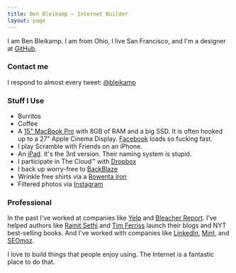 ```yaml
---
title: Ben Bleikamp — Internet Builder
layout: page
---
```


I am Ben Bleikamp. I am from Ohio, I live San Francisco, and I'm a designer at
[GitHub](http://github.com).

### Contact me

I respond to almost every tweet: [@bleikamp](http://twitter.com/bleikamp)

### Stuff I Use

* Burritos
* Coffee
* A [15" MacBook Pro](http://apple.com) with 8GB of RAM and a big SSD. It is often hooked up
to a 27" Apple Cinema Display. [Facebook](http://facebook.com) loads so fucking fast.
* I play Scramble with Friends on an iPhone.
* An [iPad](http://apple.com/ipad). It's the 3rd version. Their naming system is stupid.
* I participate in The Cloud™ with [Dropbox](http://dropbox.com)
* I back up worry-free to [BackBlaze](http://backblaze.com)
* Wrinkle free shirts via a [Rowenta iron](http://www.amazon.com/Rowenta-DW8080-400-Hole-Stainless-Soleplate/dp/B00305H9U6/ref=sr_1_1?ie=UTF8&qid=1336728600&sr=8-1)
* Filtered photos via [Instagram](http://instagram.com)

### Professional

In the past I've worked at companies like [Yelp](http://yelp.com) and
[Bleacher Report](http://bleacherreport.com). I've helped authors like
[Ramit Sethi](http://iwillteachyoutoberich.com) and
[Tim Ferriss](http://fourhourworkweek.com) launch their blogs and NYT best-selling
books. And I've worked with companies like [LinkedIn](http://linkedin.com),
[Mint](http://mint.com), and [SEOmoz](http://seomoz.com).

I love to build things that people enjoy using. The Internet is a fantastic
place to do that.

